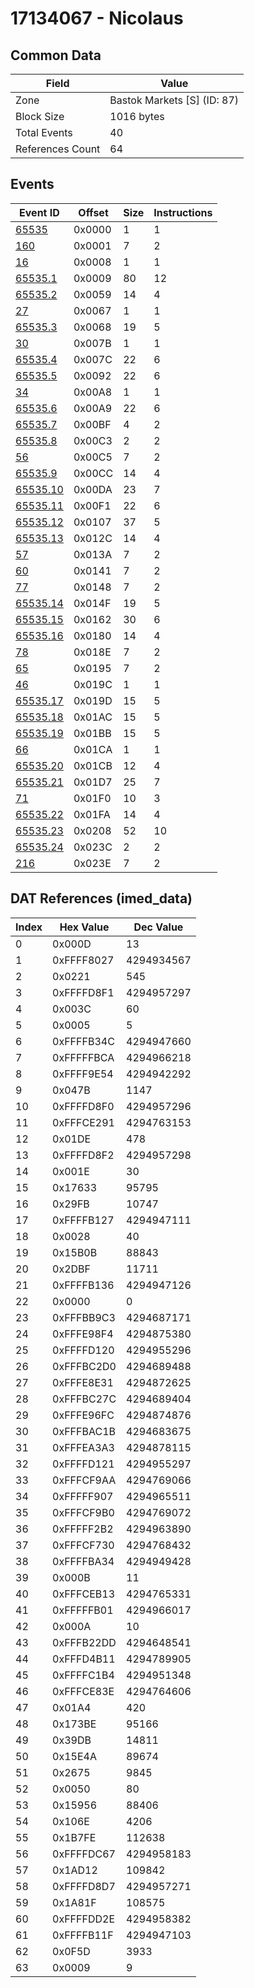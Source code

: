 # 17134067 - Nicolaus

## Common Data

| Field            | Value                       |
|------------------|-----------------------------|
| Zone             | Bastok Markets [S] (ID: 87) |
| Block Size       | 1016 bytes                  |
| Total Events     | 40                          |
| References Count | 64                          |

## Events

| Event ID                  | Offset   |   Size |   Instructions |
|---------------------------|----------|--------|----------------|
| [65535](./65535.md)       | 0x0000   |      1 |              1 |
| [160](./160.md)           | 0x0001   |      7 |              2 |
| [16](./16.md)             | 0x0008   |      1 |              1 |
| [65535.1](./65535.1.md)   | 0x0009   |     80 |             12 |
| [65535.2](./65535.2.md)   | 0x0059   |     14 |              4 |
| [27](./27.md)             | 0x0067   |      1 |              1 |
| [65535.3](./65535.3.md)   | 0x0068   |     19 |              5 |
| [30](./30.md)             | 0x007B   |      1 |              1 |
| [65535.4](./65535.4.md)   | 0x007C   |     22 |              6 |
| [65535.5](./65535.5.md)   | 0x0092   |     22 |              6 |
| [34](./34.md)             | 0x00A8   |      1 |              1 |
| [65535.6](./65535.6.md)   | 0x00A9   |     22 |              6 |
| [65535.7](./65535.7.md)   | 0x00BF   |      4 |              2 |
| [65535.8](./65535.8.md)   | 0x00C3   |      2 |              2 |
| [56](./56.md)             | 0x00C5   |      7 |              2 |
| [65535.9](./65535.9.md)   | 0x00CC   |     14 |              4 |
| [65535.10](./65535.10.md) | 0x00DA   |     23 |              7 |
| [65535.11](./65535.11.md) | 0x00F1   |     22 |              6 |
| [65535.12](./65535.12.md) | 0x0107   |     37 |              5 |
| [65535.13](./65535.13.md) | 0x012C   |     14 |              4 |
| [57](./57.md)             | 0x013A   |      7 |              2 |
| [60](./60.md)             | 0x0141   |      7 |              2 |
| [77](./77.md)             | 0x0148   |      7 |              2 |
| [65535.14](./65535.14.md) | 0x014F   |     19 |              5 |
| [65535.15](./65535.15.md) | 0x0162   |     30 |              6 |
| [65535.16](./65535.16.md) | 0x0180   |     14 |              4 |
| [78](./78.md)             | 0x018E   |      7 |              2 |
| [65](./65.md)             | 0x0195   |      7 |              2 |
| [46](./46.md)             | 0x019C   |      1 |              1 |
| [65535.17](./65535.17.md) | 0x019D   |     15 |              5 |
| [65535.18](./65535.18.md) | 0x01AC   |     15 |              5 |
| [65535.19](./65535.19.md) | 0x01BB   |     15 |              5 |
| [66](./66.md)             | 0x01CA   |      1 |              1 |
| [65535.20](./65535.20.md) | 0x01CB   |     12 |              4 |
| [65535.21](./65535.21.md) | 0x01D7   |     25 |              7 |
| [71](./71.md)             | 0x01F0   |     10 |              3 |
| [65535.22](./65535.22.md) | 0x01FA   |     14 |              4 |
| [65535.23](./65535.23.md) | 0x0208   |     52 |             10 |
| [65535.24](./65535.24.md) | 0x023C   |      2 |              2 |
| [216](./216.md)           | 0x023E   |      7 |              2 |

## DAT References (imed_data)

|   Index | Hex Value   |   Dec Value |
|---------|-------------|-------------|
|       0 | 0x000D      |          13 |
|       1 | 0xFFFF8027  |  4294934567 |
|       2 | 0x0221      |         545 |
|       3 | 0xFFFFD8F1  |  4294957297 |
|       4 | 0x003C      |          60 |
|       5 | 0x0005      |           5 |
|       6 | 0xFFFFB34C  |  4294947660 |
|       7 | 0xFFFFFBCA  |  4294966218 |
|       8 | 0xFFFF9E54  |  4294942292 |
|       9 | 0x047B      |        1147 |
|      10 | 0xFFFFD8F0  |  4294957296 |
|      11 | 0xFFFCE291  |  4294763153 |
|      12 | 0x01DE      |         478 |
|      13 | 0xFFFFD8F2  |  4294957298 |
|      14 | 0x001E      |          30 |
|      15 | 0x17633     |       95795 |
|      16 | 0x29FB      |       10747 |
|      17 | 0xFFFFB127  |  4294947111 |
|      18 | 0x0028      |          40 |
|      19 | 0x15B0B     |       88843 |
|      20 | 0x2DBF      |       11711 |
|      21 | 0xFFFFB136  |  4294947126 |
|      22 | 0x0000      |           0 |
|      23 | 0xFFFBB9C3  |  4294687171 |
|      24 | 0xFFFE98F4  |  4294875380 |
|      25 | 0xFFFFD120  |  4294955296 |
|      26 | 0xFFFBC2D0  |  4294689488 |
|      27 | 0xFFFE8E31  |  4294872625 |
|      28 | 0xFFFBC27C  |  4294689404 |
|      29 | 0xFFFE96FC  |  4294874876 |
|      30 | 0xFFFBAC1B  |  4294683675 |
|      31 | 0xFFFEA3A3  |  4294878115 |
|      32 | 0xFFFFD121  |  4294955297 |
|      33 | 0xFFFCF9AA  |  4294769066 |
|      34 | 0xFFFFF907  |  4294965511 |
|      35 | 0xFFFCF9B0  |  4294769072 |
|      36 | 0xFFFFF2B2  |  4294963890 |
|      37 | 0xFFFCF730  |  4294768432 |
|      38 | 0xFFFFBA34  |  4294949428 |
|      39 | 0x000B      |          11 |
|      40 | 0xFFFCEB13  |  4294765331 |
|      41 | 0xFFFFFB01  |  4294966017 |
|      42 | 0x000A      |          10 |
|      43 | 0xFFFB22DD  |  4294648541 |
|      44 | 0xFFFD4B11  |  4294789905 |
|      45 | 0xFFFFC1B4  |  4294951348 |
|      46 | 0xFFFCE83E  |  4294764606 |
|      47 | 0x01A4      |         420 |
|      48 | 0x173BE     |       95166 |
|      49 | 0x39DB      |       14811 |
|      50 | 0x15E4A     |       89674 |
|      51 | 0x2675      |        9845 |
|      52 | 0x0050      |          80 |
|      53 | 0x15956     |       88406 |
|      54 | 0x106E      |        4206 |
|      55 | 0x1B7FE     |      112638 |
|      56 | 0xFFFFDC67  |  4294958183 |
|      57 | 0x1AD12     |      109842 |
|      58 | 0xFFFFD8D7  |  4294957271 |
|      59 | 0x1A81F     |      108575 |
|      60 | 0xFFFFDD2E  |  4294958382 |
|      61 | 0xFFFFB11F  |  4294947103 |
|      62 | 0x0F5D      |        3933 |
|      63 | 0x0009      |           9 |
